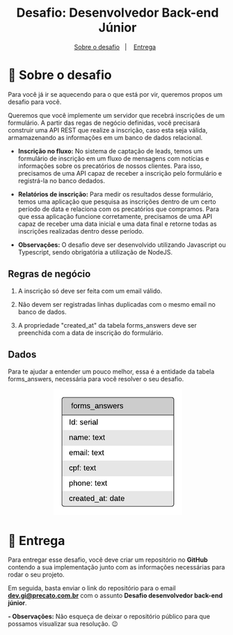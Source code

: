 <h1 align="center">Desafio: Desenvolvedor Back-end Júnior</h1>

<p align="center">

<p align="center">
  <a href="#rocket-sobre-o-desafio">Sobre o desafio</a>&nbsp;&nbsp;&nbsp;|&nbsp;&nbsp;&nbsp;
  <a href="#calendar-entrega">Entrega</a>&nbsp;&nbsp;&nbsp;
</p>

# :rocket: Sobre o desafio
Para você já ir se aquecendo para o que está por vir, queremos propos um desafio para você.

Queremos que você implemente um servidor que recebrá inscrições de um formulário. A partir das regas de negócio definidas, você precisará construir uma API REST que realize a inscrição, caso esta seja válida, armamazenando as informações em um banco de dados relacional.

- **Inscrição no fluxo:** No sistema de captação de leads, temos um formulário de inscrição em um fluxo de mensagens com notícias e informações sobre os precatórios de nossos clientes. Para isso, precisamos de uma API capaz de receber a inscrição pelo formulário e registrá-la no banco dedados.

- **Relatórios de inscrição:** Para medir os resultados desse formulário, temos uma aplicação que pesquisa as inscrições dentro de um certo período de data e relaciona com os precatórios que compramos. Para que essa aplicação funcione corretamente, precisamos de uma API capaz de receber uma data inicial e uma data final e retorne todas as inscrições realizadas dentro desse período.

- **Observações:** O desafio deve ser desenvolvido utilizando Javascript ou Typescript, sendo obrigatória a utilização de NodeJS.

## Regras de negócio
1. A inscrição só deve ser feita com um email válido.

2. Não devem ser registradas linhas duplicadas com o mesmo email no banco de dados.

3. A propriedade "created_at" da tabela forms_answers deve ser preenchida com a data de inscrição do formulário.

## Dados
Para te ajudar a entender um pouco melhor, essa é a entidade da tabela forms_answers, necessária para você resolver o seu desafio.

<p align="center">
  <img  src="./assets/forms_answers.png">
</p>

# :calendar: Entrega
Para entregar esse desafio, você deve criar um repositório no **GitHub** contendo a sua implementação junto com as informações necessárias para rodar o seu projeto.

Em seguida, basta enviar o link do repositório para o email **dev.gi@precato.com.br** com o assunto **Desafio desenvolvedor back-end júnior**.

**- Observações:** Não esqueça de deixar o repositório público para que possamos visualizar sua resolução. 😉